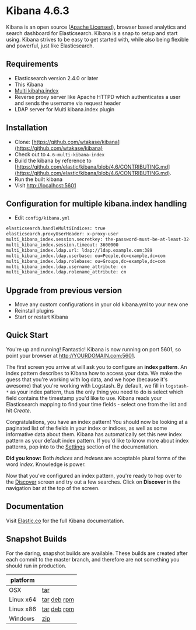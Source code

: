 # Kibana 4.6.3

Kibana is an open source ([Apache Licensed](https://github.com/elastic/kibana/blob/master/LICENSE.md)), browser based analytics and search dashboard for Elasticsearch. Kibana is a snap to setup and start using. Kibana strives to be easy to get started with, while also being flexible and powerful, just like Elasticsearch.

## Requirements

- Elasticsearch version 2.4.0 or later
- This Kibana
- [Multi kibaha.index](https://github.com/wtakase/multi-kibana-index)
- Reverse proxy server like Apache HTTPD which authenticates a user and sends the username via request header
- LDAP server for Multi kibana.index plugin

## Installation

* Clone: [https://github.com/wtakase/kibana](https://github.com/wtakase/kibana)
* Check out to `4.6-multi-kibana-index`
* Build the kibana by reference to [https://github.com/elastic/kibana/blob/4.6/CONTRIBUTING.md](https://github.com/elastic/kibana/blob/4.6/CONTRIBUTING.md).
* Run the built kibana
* Visit [http://localhost:5601](http://localhost:5601)

## Configuration for multiple kibana.index handling

* Edit `config/kibana.yml`

```bash
elasticsearch.handleMultiIndices: true
elasticsearch.proxyUserHeader: x-proxy-user
multi_kibana_index.session.secretkey: the-password-must-be-at-least-32-characters-long
multi_kibana_index.session.timeout: 3600000
multi_kibana_index.ldap.url: ldap://ldap.example.com:389
multi_kibana_index.ldap.userbase: ou=People,dc=example,dc=com
multi_kibana_index.ldap.rolebase: ou=Groups,dc=example,dc=com
multi_kibana_index.ldap.username_attribute: cn
multi_kibana_index.ldap.rolename_attribute: cn
```

## Upgrade from previous version

* Move any custom configurations in your old kibana.yml to your new one
* Reinstall plugins
* Start or restart Kibana

## Quick Start

You're up and running! Fantastic! Kibana is now running on port 5601, so point your browser at http://YOURDOMAIN.com:5601.

The first screen you arrive at will ask you to configure an **index pattern**. An index pattern describes to Kibana how to access your data. We make the guess that you're working with log data, and we hope (because it's awesome) that you're working with Logstash. By default, we fill in `logstash-*` as your index pattern, thus the only thing you need to do is select which field contains the timestamp you'd like to use. Kibana reads your Elasticsearch mapping to find your time fields - select one from the list and hit *Create*.

Congratulations, you have an index pattern! You should now be looking at a paginated list of the fields in your index or indices, as well as some informative data about them. Kibana has automatically set this new index pattern as your default index pattern. If you'd like to know more about index patterns, pop into to the [Settings](#settings) section of the documentation.

**Did you know:** Both *indices* and *indexes* are acceptable plural forms of the word *index*. Knowledge is power.

Now that you've configured an index pattern, you're ready to hop over to the [Discover](#discover) screen and try out a few searches. Click on **Discover** in the navigation bar at the top of the screen.

## Documentation

Visit [Elastic.co](http://www.elastic.co/guide/en/kibana/current/index.html) for the full Kibana documentation.

## Snapshot Builds

For the daring, snapshot builds are available. These builds are created after each commit to the master branch, and therefore are not something you should run in production.

| platform |  |
| --- | --- |
| OSX | [tar](http://download.elastic.co/kibana/kibana-snapshot/kibana-4.6.3-SNAPSHOT-darwin-x86_64.tar.gz) |
| Linux x64 | [tar](http://download.elastic.co/kibana/kibana-snapshot/kibana-4.6.3-SNAPSHOT-linux-x86_64.tar.gz) [deb](https://download.elastic.co/kibana/kibana-snapshot/kibana-4.6.3-SNAPSHOT-amd64.deb) [rpm](https://download.elastic.co/kibana/kibana-snapshot/kibana-4.6.3-SNAPSHOT-x86_64.rpm) |
| Linux x86 | [tar](http://download.elastic.co/kibana/kibana-snapshot/kibana-4.6.3-SNAPSHOT-linux-x86.tar.gz) [deb](https://download.elastic.co/kibana/kibana-snapshot/kibana-4.6.3-SNAPSHOT-i386.deb) [rpm](https://download.elastic.co/kibana/kibana-snapshot/kibana-4.6.3-SNAPSHOT-i686.rpm) |
| Windows | [zip](http://download.elastic.co/kibana/kibana-snapshot/kibana-4.6.3-SNAPSHOT-windows-x86.zip) |
